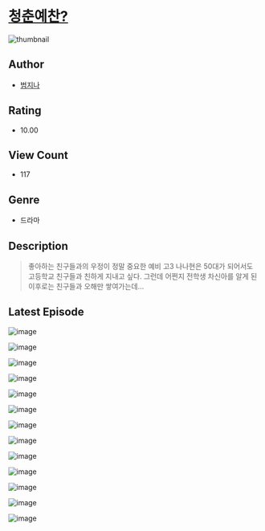 # [청춘예찬?](https://comic.naver.com/bestChallenge/list?titleId=811075)
![thumbnail](https://image-comic.pstatic.net/user_contents_data/challenge_comic/2023/05/25/312245/upload_3834645085289734705_480x623.jpeg)

## Author
- [범지나](https://comic.naver.com/artistTitle?id=312245)

## Rating
- 10.00

## View Count
- 117

## Genre
- 드라마

## Description
> 좋아하는 친구들과의 우정이 정말 중요한 예비 고3 나나현은 50대가 되어서도 고등학교 친구들과 친하게 지내고 싶다. 그런데 어쩐지 전학생 차신아를 알게 된 이후로는 친구들과 오해만 쌓여가는데…


## Latest Episode
![image](https://image-comic.pstatic.net/user_contents_data/challenge_comic/2023/05/25/312245/upload_3487533460617388343.jpeg)

![image](https://image-comic.pstatic.net/user_contents_data/challenge_comic/2023/05/25/312245/upload_3918752033208088675.jpeg)

![image](https://image-comic.pstatic.net/user_contents_data/challenge_comic/2023/05/25/312245/upload_3990578729837999417.jpeg)

![image](https://image-comic.pstatic.net/user_contents_data/challenge_comic/2023/05/25/312245/upload_7292562983777559909.jpeg)

![image](https://image-comic.pstatic.net/user_contents_data/challenge_comic/2023/05/25/312245/upload_3762534723280254256.jpeg)

![image](https://image-comic.pstatic.net/user_contents_data/challenge_comic/2023/05/25/312245/upload_3688557363958342454.jpeg)

![image](https://image-comic.pstatic.net/user_contents_data/challenge_comic/2023/05/25/312245/upload_7076671469659893816.jpeg)

![image](https://image-comic.pstatic.net/user_contents_data/challenge_comic/2023/05/25/312245/upload_7089056352229930082.jpeg)

![image](https://image-comic.pstatic.net/user_contents_data/challenge_comic/2023/05/25/312245/upload_7221296849102463283.jpeg)

![image](https://image-comic.pstatic.net/user_contents_data/challenge_comic/2023/05/25/312245/upload_3833233101903378532.jpeg)

![image](https://image-comic.pstatic.net/user_contents_data/challenge_comic/2023/05/25/312245/upload_3760896231073001573.jpeg)

![image](https://image-comic.pstatic.net/user_contents_data/challenge_comic/2023/05/25/312245/upload_3473231222910824547.jpeg)

![image](https://image-comic.pstatic.net/user_contents_data/challenge_comic/2023/05/25/312245/upload_3977580286130073906.jpeg)
